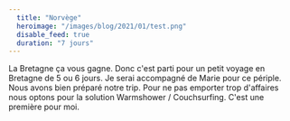 ```yaml
---
  title: "Norvège"
  heroimage: "/images/blog/2021/01/test.png"
  disable_feed: true
  duration: "7 jours"
---
```

La Bretagne ça vous gagne. Donc c'est parti pour un petit voyage en Bretagne de 5 ou 6 jours. Je serai accompagné de Marie pour ce périple. Nous avons bien préparé notre trip. Pour ne pas emporter trop d'affaires nous optons pour la solution Warmshower / Couchsurfing. C'est une première pour moi.